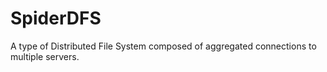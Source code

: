 SpiderDFS
=========

A type of Distributed File System composed of aggregated connections to multiple servers.
